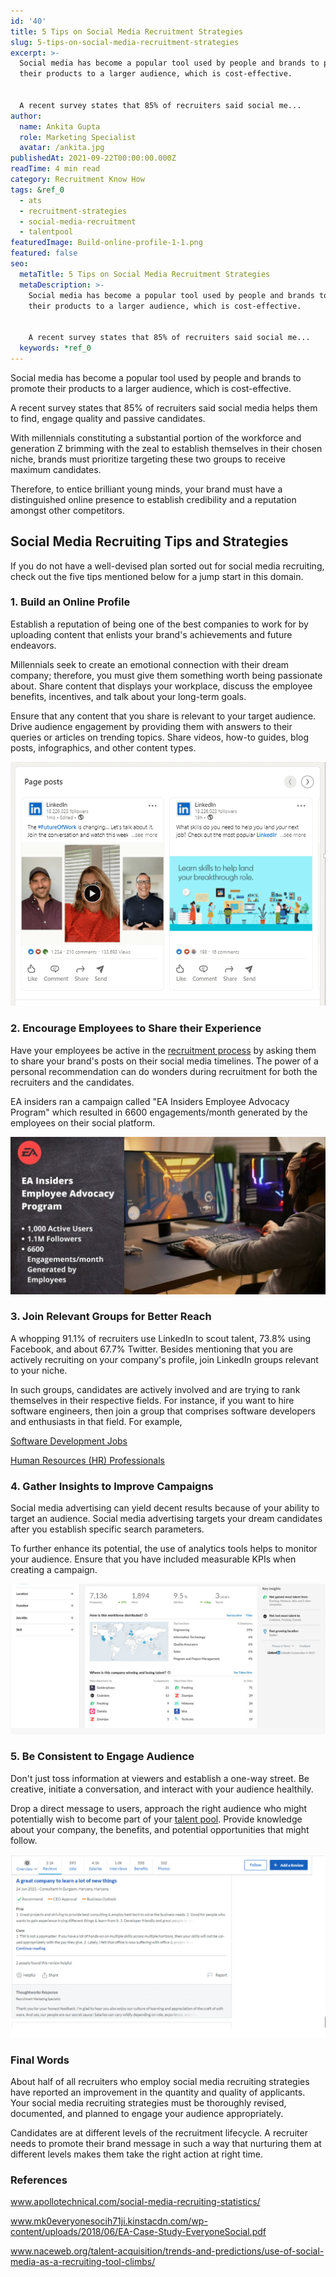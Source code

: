 ```yaml
---
id: '40'
title: 5 Tips on Social Media Recruitment Strategies
slug: 5-tips-on-social-media-recruitment-strategies
excerpt: >-
  Social media has become a popular tool used by people and brands to promote
  their products to a larger audience, which is cost-effective.


  A recent survey states that 85% of recruiters said social me...
author:
  name: Ankita Gupta
  role: Marketing Specialist
  avatar: /ankita.jpg
publishedAt: 2021-09-22T00:00:00.000Z
readTime: 4 min read
category: Recruitment Know How
tags: &ref_0
  - ats
  - recruitment-strategies
  - social-media-recruitment
  - talentpool
featuredImage: Build-online-profile-1-1.png
featured: false
seo:
  metaTitle: 5 Tips on Social Media Recruitment Strategies
  metaDescription: >-
    Social media has become a popular tool used by people and brands to promote
    their products to a larger audience, which is cost-effective.


    A recent survey states that 85% of recruiters said social me...
  keywords: *ref_0
---
```


Social media has become a popular tool used by people and brands to promote their products to a larger audience, which is cost-effective.

A recent survey states that 85% of recruiters said social media helps them to find, engage quality and passive candidates.

With millennials constituting a substantial portion of the workforce and generation Z brimming with the zeal to establish themselves in their chosen niche, brands must prioritize targeting these two groups to receive maximum candidates.

<!--more-->

Therefore, to entice brilliant young minds, your brand must have a distinguished online presence to establish credibility and a reputation amongst other competitors.

## **Social Media Recruiting Tips and Strategies**

If you do not have a well-devised plan sorted out for social media recruiting, check out the five tips mentioned below for a jump start in this domain.

### 1\. **Build an Online Profile**

Establish a reputation of being one of the best companies to work for by uploading content that enlists your brand's achievements and future endeavors. 

Millennials seek to create an emotional connection with their dream company; therefore, you must give them something worth being passionate about. Share content that displays your workplace, discuss the employee benefits, incentives, and talk about your long-term goals.

Ensure that any content that you share is relevant to your target audience. Drive audience engagement by providing them with answers to their queries or articles on trending topics. Share videos, how-to guides, blog posts, infographics, and other content types.

![Build-online-profile](images/Build-online-profile-1-1.png)

### 2\. **Encourage Employees to Share their Experience**

Have your employees be active in the [recruitment process](https://www.thetalentpool.ai/blogs/slow-recruitment-process/) by asking them to share your brand's posts on their social media timelines. The power of a personal recommendation can do wonders during recruitment for both the recruiters and the candidates.

EA insiders ran a campaign called "EA Insiders Employee Advocacy Program" which resulted in 6600 engagements/month generated by the employees on their social platform.

![](images/Encourage-employees-to-share-their-experience-1-1-1024x512.jpg)

### 3\. J**oin Relevant Groups for Better Reach**

A whopping 91.1% of recruiters use LinkedIn to scout talent, 73.8% using Facebook, and about 67.7% Twitter. Besides mentioning that you are actively recruiting on your company's profile, join LinkedIn groups relevant to your niche.

In such groups, candidates are actively involved and are trying to rank themselves in their respective fields. For instance, if you want to hire software engineers, then join a group that comprises software developers and enthusiasts in that field. For example,

[Software Development Jobs](https://www.linkedin.com/groups/1815840/)

[Human Resources (HR) Professionals](https://www.linkedin.com/groups/60034/)

### 4\. **Gather Insights to Improve Campaigns**

Social media advertising can yield decent results because of your ability to target an audience. Social media advertising targets your dream candidates after you establish specific search parameters.

To further enhance its potential, the use of analytics tools helps to monitor your audience. Ensure that you have included measurable KPIs when creating a campaign.

![](images/campaign-data-1-1.png)

### 5\. **Be Consistent to Engage Audience**

Don't just toss information at viewers and establish a one-way street. Be creative, initiate a conversation, and interact with your audience healthily.

Drop a direct message to users, approach the right audience who might potentially wish to become part of your [talent pool](https://www.thetalentpool.ai). Provide knowledge about your company, the benefits, and potential opportunities that might follow.

![](images/Consistent-to-engage-audience-1-1-1024x595.png)

### **Final Words**

About half of all recruiters who employ social media recruiting strategies have reported an improvement in the quantity and quality of applicants. Your social media recruiting strategies must be thoroughly revised, documented, and planned to engage your audience appropriately. 

Candidates are at different levels of the recruitment lifecycle. A recruiter needs to promote their brand message in such a way that nurturing them at different levels makes them take the right action at right time.

### **References**

www.apollotechnical.com/social-media-recruiting-statistics/

www.mk0everyonesocih71ji.kinstacdn.com/wp-content/uploads/2018/06/EA-Case-Study-EveryoneSocial.pdf

www.naceweb.org/talent-acquisition/trends-and-predictions/use-of-social-media-as-a-recruiting-tool-climbs/
